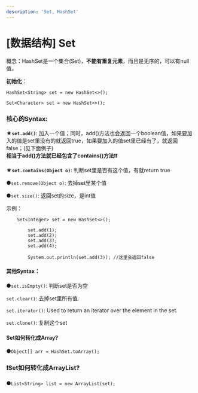 ```yaml
---
description: 'Set, HashSet'
---
```


# \[数据结构\] Set

概念：HashSet是一个集合\(Set\)，**不能有重复元素**，而且是无序的，可以有null值。 

**初始化**： 

`HashSet<String> set = new HashSet<>();` 

`Set<Character> set = new HashSet<>();`



### **核心的Syntax:**

★**`set.add()`**: 加入一个值；同时，add\(\)方法也会返回一个boolean值，如果要加入的值是set里没有的就返回true，如果要加入的值set里已经有了，就返回false；\(见下面例子\)  
**相当于add\(\)方法就已经包含了contains\(\)方法❗️❗️**

★**`set.contains(Object o)`**: 判断set里是否有这个值，有就return true 

●`set.remove(Object o)`: 去掉set里某个值 

●`set.size()`: 返回set的size，是int值 



示例：

```text
    Set<Integer> set = new HashSet<>();
		
		set.add(1);
		set.add(2);
		set.add(3);
		set.add(4);

		System.out.println(set.add(3)); //这里会返回false
```

#### 其他Syntax：

●`set.isEmpty()`: 判断set是否为空 

`set.clear()`: 去掉set里所有值. 

`set.iterator()`: Used to return an iterator over the element in the set. 

`set.clone()`: 复制这个set



#### Set如何转化成Array?

●`Object[] arr = HashSet.toArray();`



### ❗️Set如何转化成ArrayList?

●`List<String> list = new ArrayList(set);`







